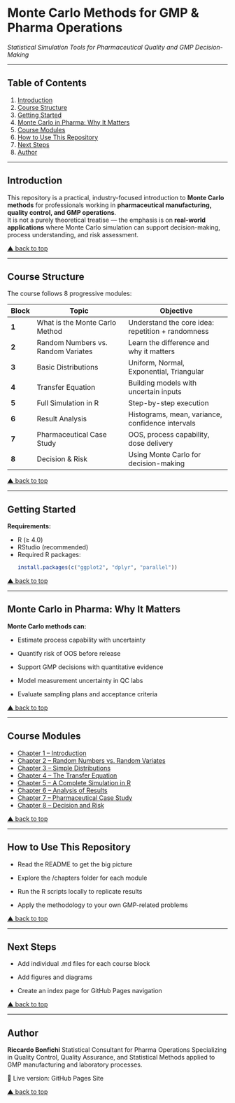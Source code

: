 # Monte Carlo Methods for GMP & Pharma Operations
_Statistical Simulation Tools for Pharmaceutical Quality and GMP Decision-Making_

---

## Table of Contents
1. [Introduction](#introduction)
2. [Course Structure](#course-structure)
3. [Getting Started](#getting-started)
4. [Monte Carlo in Pharma: Why It Matters](#monte-carlo-in-pharma-why-it-matters)
5. [Course Modules](#course-modules)
6. [How to Use This Repository](#how-to-use-this-repository)
7. [Next Steps](#next-steps)
8. [Author](#author)

---

## Introduction
This repository is a practical, industry-focused introduction to **Monte Carlo methods** for professionals working in **pharmaceutical manufacturing, quality control, and GMP operations**.  
It is not a purely theoretical treatise — the emphasis is on **real-world applications** where Monte Carlo simulation can support decision-making, process understanding, and risk assessment.

[▲ back to top](#table-of-contents)

---

## Course Structure
The course follows 8 progressive modules:

| Block | Topic                              | Objective                                         |
| ----- | ---------------------------------- | ------------------------------------------------- |
| **1** | What is the Monte Carlo Method     | Understand the core idea: repetition + randomness |
| **2** | Random Numbers vs. Random Variates | Learn the difference and why it matters           |
| **3** | Basic Distributions                | Uniform, Normal, Exponential, Triangular          |
| **4** | Transfer Equation                  | Building models with uncertain inputs             |
| **5** | Full Simulation in R               | Step-by-step execution                            |
| **6** | Result Analysis                    | Histograms, mean, variance, confidence intervals  |
| **7** | Pharmaceutical Case Study          | OOS, process capability, dose delivery            |
| **8** | Decision & Risk                    | Using Monte Carlo for decision-making             |

[▲ back to top](#table-of-contents)

---

## Getting Started
**Requirements:**
- R (≥ 4.0)
- RStudio (recommended)
- Required R packages:
  ```r
  install.packages(c("ggplot2", "dplyr", "parallel"))
[▲ back to top](#table-of-contents)

---

## Monte Carlo in Pharma: Why It Matters
**Monte Carlo methods can:**

- Estimate process capability with uncertainty

- Quantify risk of OOS before release

- Support GMP decisions with quantitative evidence

- Model measurement uncertainty in QC labs

- Evaluate sampling plans and acceptance criteria

[▲ back to top](#table-of-contents)

---

## Course Modules

- [Chapter 1 – Introduction](docs/chapter01_intro.md)
- [Chapter 2 – Random Numbers vs. Random Variates](docs/chapter02_random-variates.md)
- [Chapter 3 – Simple Distributions](docs/chapter03_distributions.md)
- [Chapter 4 – The Transfer Equation](docs/chapter04_transfer-equation.md)
- [Chapter 5 – A Complete Simulation in R](docs/chapter05_full-simulation.md)
- [Chapter 6 – Analysis of Results](docs/chapter06_analysis.md)
- [Chapter 7 – Pharmaceutical Case Study](docs/chapter07_case-pharma.md)
- [Chapter 8 – Decision and Risk](docs/chapter08_decision-risk.md)

[▲ back to top](#table-of-contents)

---

## How to Use This Repository
- Read the README to get the big picture

- Explore the /chapters folder for each module

- Run the R scripts locally to replicate results

- Apply the methodology to your own GMP-related problems

[▲ back to top](#table-of-contents)

---

## Next Steps
- Add individual .md files for each course block

- Add figures and diagrams

- Create an index page for GitHub Pages navigation

[▲ back to top](#table-of-contents)

---

## Author
**Riccardo Bonfichi**
Statistical Consultant for Pharma Operations
Specializing in Quality Control, Quality Assurance, and Statistical Methods applied to GMP manufacturing and laboratory processes.

📌 Live version: GitHub Pages Site

[▲ back to top](#table-of-contents)
